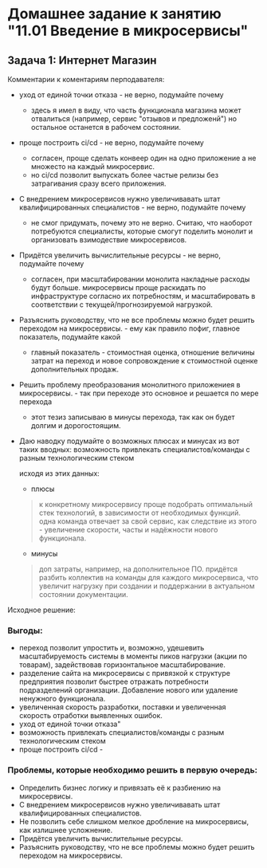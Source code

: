 # Домашнее задание к занятию "11.01 Введение в микросервисы"

## Задача 1: Интернет Магазин

Комментарии к коментариям перподавателя:

- уход от единой точки отказа - не верно, подумайте почему
    * здесь я имел в виду, что часть функционала магазина может отвалиться (например, сервис "отзывов и предложенй") но остальное останется в рабочем состоянии.
- проще построить ci/cd - не верно, подумайте почему
    * согласен, проще сделать конвеер один на одно приложение а не множесто на каждый микросервис.
    * но ci/cd позволит выпускать более частые релизы без затрагивания сразу всего приложения.
- С внедрением микросервисов нужно увеличивавать штат квалифицированных специалистов - не верно, подумайте почему
    * не смог придумать, почему это не верно. Считаю, что наоборот потребуются специалисты, которые смогут поделить монолит и организовать взимодествие микросервисов.
- Придётся увеличить вычислительные ресурсы - не верно, подумайте почему
    * согласен, при масштабировании монолита накладные расходы будут больше. микросервисы проще раскидать по инфраструктуре согласно их потребностям, и масштабировать в соответствии с текущей/прогнозируемой нагрузкой. 
- Разъяснить руководству, что не все проблемы можно будет решить переходом на микросервисы. - ему как правило пофиг, главное показатель, подумайте какой
    * главный показатель - стоимостная оценка, отношение величины затрат на переход и новое сопровождение к стоимостной оценке дополнительных продаж. 
- Решить проблему преобразования монолитного приложениея в микросервисы. - так при переходе это основное и решается по мере перехода
    * этот тезиз записываю в минусы перехода, так как он будет долгим и дорогостоящим.

- Даю наводку подумайте о возможных плюсах и минусах из вот таких вводных:
возможность привлекать специалистов/команды с разным технологическим стеком
    
    исходя из этих данных:

    * плюсы
    > к конкретному микросервису проще подобрать оптимальный стек технологий, в зависимости от необходимых функций.
    > одна команда отвечает за свой сервис, как следствие из этого - увеличение скорости, часты и надёжности нового функционала.
    
    * минусы
    > доп затраты, например, на дополнительное ПО.
    > придётся разбить коллектив на команды для каждого микросервиса, что увеличит нагрузку при создании и поддержании в актуальном состоянии документации.  




Исходное решение:
### Выгоды:
- переход позволит упростить и, возможно, удешевить масштабируемость системы в моменты пиков нагрузки (акции по товарам), задействовав горизонтальное масштабирование.
- разделение сайта на микросервисы с привязкой к структуре предприятия позволит быстрее отражать потребности подразделений организации. Добавление нового или удаление ненужного функционала.
- увеличенная скорость разработки, поставки и увеличенная скорость отработки выявленных ошибок.
- уход от единой точки отказа" 
- возможность привлекать специалистов/команды с разным технологическим стеком
- проще построить ci/cd - 


### Проблемы, которые необходимо решить в первую очередь:
- Определить бизнес логику и привязать её к разбиению на микросервисы.
- С внедрением микросервисов нужно увеличивавать штат квалифицированных специалистов.
- Не позволить себе слишком мелкое дробление на микросервисы, как излишнее усложнение.
- Придётся увеличить вычислительные ресурсы.
- Разъяснить руководству, что не все проблемы можно будет решить переходом на микросервисы.

